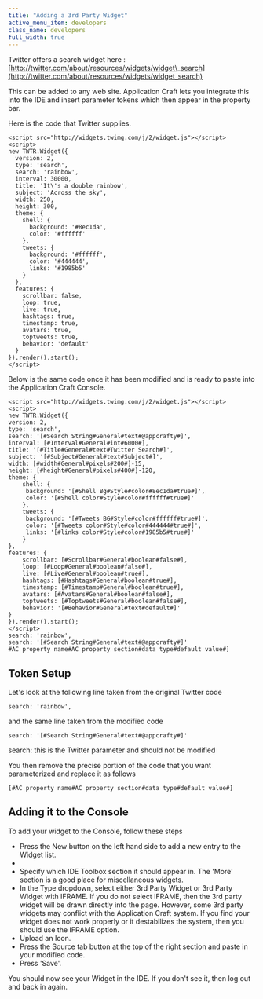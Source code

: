 ```yaml
---
title: "Adding a 3rd Party Widget"
active_menu_item: developers
class_name: developers
full_width: true
---
```



Twitter offers a search widget here : [http://twitter.com/about/resources/widgets/widget\_search](http://twitter.com/about/resources/widgets/widget_search)

This can be added to any web site. Application Craft lets you integrate this into the IDE and insert parameter tokens which then appear in the property bar.

Here is the code that Twitter supplies. 

    <script src="http://widgets.twimg.com/j/2/widget.js"></script>
    <script>
    new TWTR.Widget({
      version: 2,
      type: 'search',
      search: 'rainbow',
      interval: 30000,
      title: 'It\'s a double rainbow',
      subject: 'Across the sky',
      width: 250,
      height: 300,
      theme: {
        shell: {
          background: '#8ec1da',
          color: '#ffffff'
        },
        tweets: {
          background: '#ffffff',
          color: '#444444',
          links: '#1985b5'
        }
      },
      features: {
        scrollbar: false,
        loop: true,
        live: true,
        hashtags: true,
        timestamp: true,
        avatars: true,
        toptweets: true,
        behavior: 'default'
      }
    }).render().start();
    </script> 

Below is the same code once it has been modified and is ready to paste into the Application Craft Console.
    
    <script src="http://widgets.twimg.com/j/2/widget.js"></script>
    <script>  
    new TWTR.Widget({
    version: 2,
    type: 'search',
    search: '[#Search String#General#text#@appcrafty#]',
    interval: [#Interval#General#int#6000#],
    title: '[#Title#General#text#Twitter Search#]',
    subject: '[#Subject#General#text#Subject#]',
    width: [#width#General#pixels#200#]-15,
    height: [#height#General#pixels#400#]-120,
    theme: {
        shell: {
         background: '[#Shell Bg#Style#color#8ec1da#true#]',
         color: '[#Shell color#Style#color#ffffff#true#]'
        },
        tweets: {
         background: '[#Tweets BG#Style#color#ffffff#true#]',
         color: '[#Tweets color#Style#color#444444#true#]',
         links: '[#links color#Style#color#1985b5#true#]'
        }
    },
    features: {
        scrollbar: [#Scrollbar#General#boolean#false#],
        loop: [#Loop#General#boolean#false#],
        live: [#Live#General#boolean#true#],
        hashtags: [#Hashtags#General#boolean#true#],
        timestamp: [#Timestamp#General#boolean#true#],
        avatars: [#Avatars#General#boolean#false#],
        toptweets: [#Toptweets#General#boolean#false#],
        behavior: '[#Behavior#General#text#default#]'
    }
    }).render().start();
    </script>
    search: 'rainbow',
    search: '[#Search String#General#text#@appcrafty#]'
    #AC property name#AC property section#data type#default value#]
   

## Token Setup

Let's look at the following line taken from the original Twitter code

    search: 'rainbow',

and the same line taken from the modified code

    search: '[#Search String#General#text#@appcrafty#]'

search: this is the Twitter parameter and should not be modified

You then remove the precise portion of the code that you want parameterized and replace it as follows

    [#AC property name#AC property section#data type#default value#]

## Adding it to the Console

To add your widget to the Console, follow these steps

 - Press the New button on the left hand side to add a new entry to the Widget list.
 - 
 - Specify which IDE Toolbox section it should appear in. The 'More' section is a good place for miscellaneous widgets.
 - In the Type dropdown, select either 3rd Party Widget or 3rd Party Widget with IFRAME. If you do not select IFRAME, then the 3rd party widget will be drawn directly into the page. However, some 3rd party widgets may conflict with the Application Craft system. If you find your widget does not work properly or it destabilizes the system, then you should use the IFRAME option.
 - Upload an Icon.
 - Press the Source tab button at the top of the right section and paste in your modified code.
 - Press 'Save'.

You should now see your Widget in the IDE. If you don't see it, then log out and back in again.


